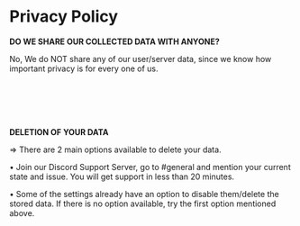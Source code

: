 # Privacy Policy



__DO WE SHARE OUR COLLECTED DATA WITH ANYONE?__

No, We do NOT share any of our user/server data, since we know how important privacy is for every one of us.

<br><br><br><br>

__DELETION OF YOUR DATA__

=> There are 2 main options available to delete your data.

• Join our Discord Support Server, go to #general and mention your current state and issue. You will get support in less than 20 minutes.

• Some of the settings already have an option to disable them/delete the stored data. If there is no option available, try the first option mentioned above.

